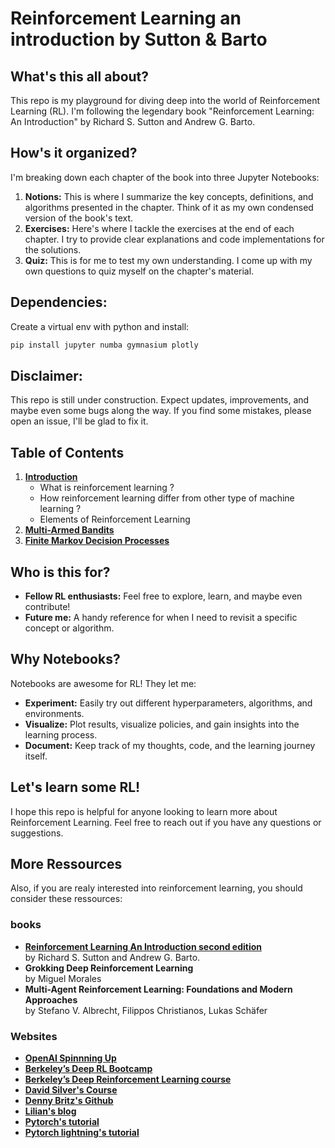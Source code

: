 # Reinforcement Learning an introduction by Sutton & Barto

## What's this all about?

This repo is my playground for diving deep into the world of Reinforcement Learning (RL). I'm following the legendary book "Reinforcement Learning: An Introduction" by Richard S. Sutton and Andrew G. Barto.

## How's it organized?

I'm breaking down each chapter of the book into three Jupyter Notebooks:

1. **Notions:** This is where I summarize the key concepts, definitions, and algorithms presented in the chapter. Think of it as my own condensed version of the book's text.
2. **Exercises:** Here's where I tackle the exercises at the end of each chapter. I try to provide clear explanations and code implementations for the solutions. 
3. **Quiz:** This is for me to test my own understanding. I come up with my own questions to quiz myself on the chapter's material.

## Dependencies:

Create a virtual env with python and install:

```bash
pip install jupyter numba gymnasium plotly
```

## Disclaimer:

This repo is still under construction. Expect updates, improvements, and maybe even some bugs along the way. If you find some mistakes, please open an issue, I'll be glad to fix it.

## Table of Contents

1. [**Introduction**](https://github.com/Lucien-MG/reinforcement-learning-an-introduction-ntbks/tree/main/chapters/01_Introduction)
    - What is reinforcement learning ?
    - How reinforcement learning differ from other type of machine learning ?
    - Elements of Reinforcement Learning
2. [**Multi-Armed Bandits**](#example2)
3. [**Finite Markov Decision Processes**](#third-example)

## Who is this for?

* **Fellow RL enthusiasts:** Feel free to explore, learn, and maybe even contribute!
* **Future me:** A handy reference for when I need to revisit a specific concept or algorithm.

## Why Notebooks?

Notebooks are awesome for RL! They let me:

* **Experiment:** Easily try out different hyperparameters, algorithms, and environments.
* **Visualize:** Plot results, visualize policies, and gain insights into the learning process.
* **Document:** Keep track of my thoughts, code, and the learning journey itself.

## Let's learn some RL!

I hope this repo is helpful for anyone looking to learn more about Reinforcement Learning. Feel free to reach out if you have any questions or suggestions.

## More Ressources

Also, if you are realy interested into reinforcement learning, you should consider these ressources:

### books

* [**Reinforcement Learning An Introduction second edition**](http://incompleteideas.net/book/the-book.html)  
by Richard S. Sutton and Andrew G. Barto.
* **Grokking Deep Reinforcement Learning**  
by Miguel Morales
* **Multi-Agent Reinforcement Learning: Foundations and Modern Approaches**  
by Stefano V. Albrecht,  Filippos Christianos,  Lukas Schäfer

### Websites

* [**OpenAI Spinnning Up**](https://spinningup.openai.com/en/latest)
* [**Berkeley’s Deep RL Bootcamp**](https://sites.google.com/view/deep-rl-bootcamp/lectures)
* [**Berkeley’s Deep Reinforcement Learning course**](http://rail.eecs.berkeley.edu/deeprlcourse/)
* [**David Silver's Course**](https://www.davidsilver.uk/teaching/)
* [**Denny Britz's Github**](https://github.com/dennybritz/reinforcement-learning)
* [**Lilian's blog**](https://lilianweng.github.io/)
* [**Pytorch's tutorial**](https://pytorch.org/tutorials/intermediate/reinforcement_q_learning.html)
* [**Pytorch lightning's tutorial**](https://lightning.ai/docs/pytorch/stable/notebooks/lightning_examples/reinforce-learning-DQN.html)
